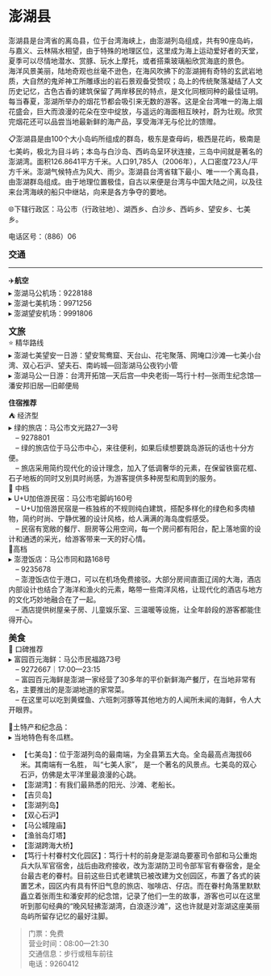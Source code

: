 # 澎湖县  
澎湖县是台湾省的离岛县，位于台湾海峡上，由澎湖列岛组成，共有90座岛屿，与嘉义、云林隔水相望，由于特殊的地理区位，这里成为海上运动爱好者的天堂，夏季可以尽情地潜水、赏豚、玩水上摩托，或者搭乘玻璃船欣赏海底的景色。  
海洋风景美丽，陆地奇观也丝毫不逊色，在海风吹拂下的澎湖拥有奇特的玄武岩地质，大自然的鬼斧神工所雕琢出的岩石景观备受赞叹；岛上的传统聚落凝结了人文历史记忆，古色古香的建筑保留了两岸移民的特点，是文化同根同种的最佳证明。  
每当春夏，澎湖所举办的烟花节都会吸引来无数的游客。这是全台湾唯一的海上烟花盛会，巨大而浪漫的花朵在空中绽放，与遥远的海面相互映衬，蔚为壮观。欣赏完烟花还可以品尝当地最新鲜的海产品，享受海洋无与伦比的馈赠。  

📋澎湖县是由100个大小岛屿所组成的群岛，极东是查母屿，极西是花屿，极南是七美屿，极北为目斗屿；本岛与白沙岛、西屿岛呈环状连接，三岛中间就是著名的澎湖湾。面积126.8641平方千米。人口91,785人（2006年），人口密度723人/平方千米。澎湖气候特点为风大、雨少。澎湖县台湾省辖下最小、唯一一个离岛县，由澎湖群岛组成。由于地理位置极佳，自古以来便是台湾与中国大陆之间，以及往来台湾海峡的船只中继站，向来是各方争夺的要地。  

🌐下辖行政区：马公市（行政驻地）、湖西乡、白沙乡、西屿乡、望安乡、七美乡。  

电话区号：（886）06  

<big>**交通**</big>  
***  
✈️**航空**  
▸ 澎湖马公机场：9228188  
▸ 澎湖七美机场：9971256  
▸ 澎湖望安机场：9991806  

<big>**文旅**</big>  
⭐ 精华路线  
▸ 澎湖七美望安一日游：望安鸳鸯窟、天台山、花宅聚落、网埯口沙滩—七美小台湾、双心石沪、望夫石、南屿城—回澎湖马公夜钓小管  
▸ 澎湖马公一日游：台湾开拓馆—天后宫—中央老街—笃行十村—张雨生纪念馆—潘安邦旧居—旧邮便局  

**住宿推荐**  
⛺ 经济型  
▸ 绿的旅店：马公市文光路27—3号  
　– 9278801  
　– 绿的旅店位于马公市中心，来往便利，如果后续想要跳岛游玩的话也十分方便。  
　– 旅店采用简约现代化的设计理念，加入了低调奢华的元素，在保留铁窗花框、石子地板的同时又别具时尚感，为游客提供多种房型和周到的服务。  
🏡 中档  
▸ U+U加倍游民宿：马公市宅脚屿160号  
　– U+U加倍游民宿是一栋独栋的不规则纯白建筑，搭配多样化的绿色和多肉植物，简约时尚、宁静优雅的设计风格，给人满满的海岛度假感受。  
　– 民宿有宽敞的餐厅、厨房等公用空间，每一个房问都有阳台，配上落地窗的设计和通透的采光，给游客带来一天的好心情。  
🏨高档  
▸ 澎澄饭店：马公市同和路168号  
　– 9235678  
　– 澎澄饭店位于港口，可以在机场免费接驳。大部分房间直面辽阔的大海，酒店内部设计也结合了海洋和渔火的元素，略带一些南洋风格，让现代化的酒店与地方的文化巧妙地融合在了一起。  
　– 酒店提供树屋亲子房、儿童娱乐室、三温暖等设施，让全年龄段的游客都能住得开心。  

<big>**美食**</big>  
🏮 口碑推荐  
▸ 富园百元海鲜：马公市民福路73号  
　– 9272667｜17:00—23:15  
　– 富园百元海鲜是澎湖一家经营了30多年的平价新鲜海产餐厅，在当地非常有名，主要推出的是澎湖地道的家常菜。  
　– 在这里可以吃到黄蝶鱼、六班刺河豚等其他地方的人闻所未闻的海鲜，令人大开眼界。  

🧊土特产和纪念品：  
▸ 当地特色有冬瓜糕。  

* 【七美岛】：位于澎湖列岛的最南端，为全县第五大岛。全岛最高点海拔66米。其南端有一名胜， 叫“七美人家”， 是一个著名的风景点。七美岛的双心石沪，仿佛是太平洋里最浪漫的心跳。  
* 【澎湖湾】：有我们最熟悉的阳光、沙滩、老船长。  
* 【吉贝岛】  
* 【澎湖列岛】  
* 【双心石沪】  
* 【马公城隍庙】  
* 【渔翁岛灯塔】  
* 【澎湖跨海大桥】  
* 【笃行十村眷村文化园区】：笃行十村的前身是澎湖岛要塞司令部和马公重炮兵大队军官宿舍，战后由政府接收，改为澎湖防卫司令部军官有眷宿舍，是全台最古老的眷村。目前这些日式老建筑已被改建为文创园区，布置了各式的装置艺术，园区内有具有怀旧气息的旅店、咖啡店、仔店。而在眷村角落里默默矗立着张雨生和潘安邦的纪念馆，记录了他们一生的故事，游客也可以在这里听到那句经典的“晚风轻拂澎湖湾，白浪逐沙滩”，这也许就是对澎湖这座美丽岛屿所留存记忆的最好注脚。  
> 门票：免费  
> 营业时间：08:00—21:30  
> 交通信息：步行或租车前往  
> 电话：9260412  
